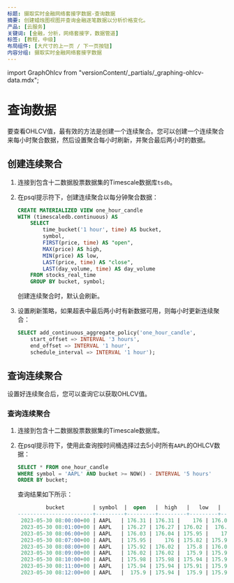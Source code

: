```yaml
---
标题: 摄取实时金融网络套接字数据-查询数据
摘要: 创建蜡烛图视图并查询金融逐笔数据以分析价格变化。
产品: [云服务]
关键词: [金融，分析，网络套接字，数据管道]
标签: [教程，中级]
布局组件: [大尺寸的上一页 / 下一页按钮]
内容分组: 摄取实时金融网络套接字数据
---
```


import GraphOhlcv from "versionContent/_partials/_graphing-ohlcv-data.mdx";

# 查询数据

要查看OHLCV值，最有效的方法是创建一个连续聚合。您可以创建一个连续聚合来每小时聚合数据，然后设置聚合每小时刷新，并聚合最后两小时的数据。

<Procedure>

## 创建连续聚合

1.  连接到包含十二数据股票数据集的Timescale数据库`tsdb`。

2.  在psql提示符下，创建连续聚合以每分钟聚合数据：

    ```sql
    CREATE MATERIALIZED VIEW one_hour_candle
    WITH (timescaledb.continuous) AS
        SELECT
            time_bucket('1 hour', time) AS bucket,
            symbol,
            FIRST(price, time) AS "open",
            MAX(price) AS high,
            MIN(price) AS low,
            LAST(price, time) AS "close",
            LAST(day_volume, time) AS day_volume
        FROM stocks_real_time
        GROUP BY bucket, symbol;
    ```

    创建连续聚合时，默认会刷新。

3.  设置刷新策略，如果超表中最后两小时有新数据可用，则每小时更新连续聚合：

    ```sql
    SELECT add_continuous_aggregate_policy('one_hour_candle',
        start_offset => INTERVAL '3 hours',
        end_offset => INTERVAL '1 hour',
        schedule_interval => INTERVAL '1 hour');
    ```

</Procedure>

## 查询连续聚合

设置好连续聚合后，您可以查询它以获取OHLCV值。

<Procedure>

### 查询连续聚合

1.  连接到包含十二数据股票数据集的Timescale数据库。

2.  在psql提示符下，使用此查询按时间桶选择过去5小时所有`AAPL`的OHLCV数据：

    ```sql
    SELECT * FROM one_hour_candle
    WHERE symbol = 'AAPL' AND bucket >= NOW() - INTERVAL '5 hours'
    ORDER BY bucket;
    ```

    查询结果如下所示：

    ```sql
             bucket         | symbol  |  open   |  high   |   low   |  close  | day_volume
    ------------------------+---------+---------+---------+---------+---------+------------
     2023-05-30 08:00:00+00 | AAPL   | 176.31 | 176.31 |    176 | 176.01 |
     2023-05-30 08:01:00+00 | AAPL   | 176.27 | 176.27 | 176.02 |  176.2 |
     2023-05-30 08:06:00+00 | AAPL   | 176.03 | 176.04 | 175.95 |    176 |
     2023-05-30 08:07:00+00 | AAPL   | 175.95 |    176 | 175.82 | 175.91 |
     2023-05-30 08:08:00+00 | AAPL   | 175.92 | 176.02 |  175.8 | 176.02 |
     2023-05-30 08:09:00+00 | AAPL   | 176.02 | 176.02 |  175.9 | 175.98 |
     2023-05-30 08:10:00+00 | AAPL   | 175.98 | 175.98 | 175.94 | 175.94 |
     2023-05-30 08:11:00+00 | AAPL   | 175.94 | 175.94 | 175.91 | 175.91 |
     2023-05-30 08:12:00+00 | AAPL   |  175.9 | 175.94 |  175.9 | 175.94 |
    ```

</Procedure>

<GraphOhlcv />

